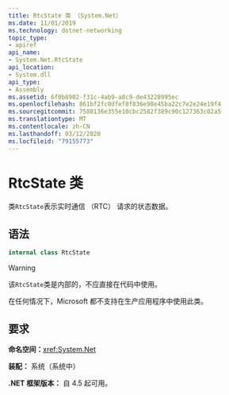 ```yaml
---
title: RtcState 类 （System.Net）
ms.date: 11/01/2019
ms.technology: dotnet-networking
topic_type:
- apiref
api_name:
- System.Net.RtcState
api_location:
- System.dll
api_type:
- Assembly
ms.assetid: 6f0b8902-f31c-4ab9-a8c9-de43228995ec
ms.openlocfilehash: 861bf2fc0dfef8f836e98e45ba22c7e2e24e19f4
ms.sourcegitcommit: 7588136e355e10cbc2582f389c90c127363c02a5
ms.translationtype: MT
ms.contentlocale: zh-CN
ms.lasthandoff: 03/12/2020
ms.locfileid: "79155773"
---
```

# <a name="rtcstate-class"></a>RtcState 类

类`RtcState`表示实时通信 （RTC） 请求的状态数据。

## <a name="syntax"></a>语法
  
```csharp  
internal class RtcState
```

> [!WARNING]
> 该`RtcState`类是内部的，不应直接在代码中使用。
>
> 在任何情况下，Microsoft 都不支持在生产应用程序中使用此类。

## <a name="requirements"></a>要求

**命名空间：**<xref:System.Net>

**装配：** 系统（系统中）

**.NET 框架版本：** 自 4.5 起可用。
